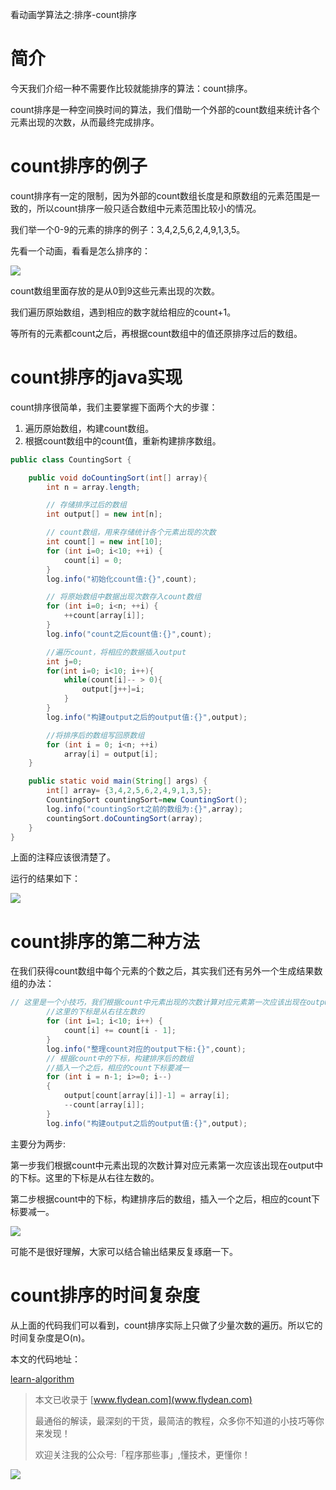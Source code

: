 看动画学算法之:排序-count排序

# 简介

今天我们介绍一种不需要作比较就能排序的算法：count排序。

count排序是一种空间换时间的算法，我们借助一个外部的count数组来统计各个元素出现的次数，从而最终完成排序。

# count排序的例子

count排序有一定的限制，因为外部的count数组长度是和原数组的元素范围是一致的，所以count排序一般只适合数组中元素范围比较小的情况。

我们举一个0-9的元素的排序的例子：3,4,2,5,6,2,4,9,1,3,5。

先看一个动画，看看是怎么排序的：

![](https://img-blog.csdnimg.cn/20200709212450630.gif)

count数组里面存放的是从0到9这些元素出现的次数。

我们遍历原始数组，遇到相应的数字就给相应的count+1。

等所有的元素都count之后，再根据count数组中的值还原排序过后的数组。

# count排序的java实现

count排序很简单，我们主要掌握下面两个大的步骤：

1. 遍历原始数组，构建count数组。
2. 根据count数组中的count值，重新构建排序数组。

~~~java
public class CountingSort {

    public void doCountingSort(int[] array){
        int n = array.length;

        // 存储排序过后的数组
        int output[] = new int[n];

        // count数组，用来存储统计各个元素出现的次数
        int count[] = new int[10];
        for (int i=0; i<10; ++i) {
            count[i] = 0;
        }
        log.info("初始化count值:{}",count);

        // 将原始数组中数据出现次数存入count数组
        for (int i=0; i<n; ++i) {
            ++count[array[i]];
        }
        log.info("count之后count值:{}",count);

        //遍历count，将相应的数据插入output
        int j=0;
        for(int i=0; i<10; i++){
            while(count[i]-- > 0){
                output[j++]=i;
            }
        }
        log.info("构建output之后的output值:{}",output);

        //将排序后的数组写回原数组
        for (int i = 0; i<n; ++i)
            array[i] = output[i];
    }

    public static void main(String[] args) {
        int[] array= {3,4,2,5,6,2,4,9,1,3,5};
        CountingSort countingSort=new CountingSort();
        log.info("countingSort之前的数组为:{}",array);
        countingSort.doCountingSort(array);
    }
}
~~~

上面的注释应该很清楚了。

运行的结果如下：

![](https://img-blog.csdnimg.cn/20200709223002509.png?x-oss-process=image/watermark,type_ZmFuZ3poZW5naGVpdGk,shadow_0,text_aHR0cDovL3d3dy5mbHlkZWFuLmNvbQ==,size_30,color_8F8F8F,t_70)

# count排序的第二种方法

在我们获得count数组中每个元素的个数之后，其实我们还有另外一个生成结果数组的办法：

~~~java
// 这里是一个小技巧，我们根据count中元素出现的次数计算对应元素第一次应该出现在output中的下标。
        //这里的下标是从右往左数的
        for (int i=1; i<10; i++) {
            count[i] += count[i - 1];
        }
        log.info("整理count对应的output下标:{}",count);
        // 根据count中的下标，构建排序后的数组
        //插入一个之后，相应的count下标要减一
        for (int i = n-1; i>=0; i--)
        {
            output[count[array[i]]-1] = array[i];
            --count[array[i]];
        }
        log.info("构建output之后的output值:{}",output);
~~~

主要分为两步:

第一步我们根据count中元素出现的次数计算对应元素第一次应该出现在output中的下标。这里的下标是从右往左数的。

第二步根据count中的下标，构建排序后的数组，插入一个之后，相应的count下标要减一。

![](https://img-blog.csdnimg.cn/20200709223139978.png?x-oss-process=image/watermark,type_ZmFuZ3poZW5naGVpdGk,shadow_0,text_aHR0cDovL3d3dy5mbHlkZWFuLmNvbQ==,size_30,color_8F8F8F,t_70)

可能不是很好理解，大家可以结合输出结果反复琢磨一下。

# count排序的时间复杂度

从上面的代码我们可以看到，count排序实际上只做了少量次数的遍历。所以它的时间复杂度是O(n)。

本文的代码地址：

[learn-algorithm](https://github.com/ddean2009/learn-algorithm/tree/master/sorting)


> 本文已收录于 [www.flydean.com](www.flydean.com)
>
> 最通俗的解读，最深刻的干货，最简洁的教程，众多你不知道的小技巧等你来发现！
> 
> 欢迎关注我的公众号:「程序那些事」,懂技术，更懂你！

![](https://img-blog.csdnimg.cn/20200709152618916.png)

